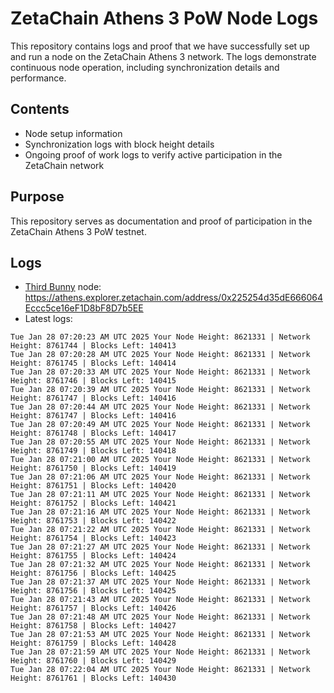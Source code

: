 # ZetaChain Athens 3 PoW Node Logs
This repository contains logs and proof that we have successfully set up and run a node on the ZetaChain Athens 3 network. The logs demonstrate continuous node operation, including synchronization details and performance.

## Contents
- Node setup information
- Synchronization logs with block height details
- Ongoing proof of work logs to verify active participation in the ZetaChain network

## Purpose
This repository serves as documentation and proof of participation in the ZetaChain Athens 3 PoW testnet.

## Logs

- [Third Bunny](https://thirdbunny.xyz/) node: https://athens.explorer.zetachain.com/address/0x225254d35dE666064Eccc5ce16eF1D8bF8D7b5EE
- Latest logs:
```
Tue Jan 28 07:20:23 AM UTC 2025 Your Node Height: 8621331 | Network Height: 8761744 | Blocks Left: 140413
Tue Jan 28 07:20:28 AM UTC 2025 Your Node Height: 8621331 | Network Height: 8761745 | Blocks Left: 140414
Tue Jan 28 07:20:33 AM UTC 2025 Your Node Height: 8621331 | Network Height: 8761746 | Blocks Left: 140415
Tue Jan 28 07:20:39 AM UTC 2025 Your Node Height: 8621331 | Network Height: 8761747 | Blocks Left: 140416
Tue Jan 28 07:20:44 AM UTC 2025 Your Node Height: 8621331 | Network Height: 8761747 | Blocks Left: 140416
Tue Jan 28 07:20:49 AM UTC 2025 Your Node Height: 8621331 | Network Height: 8761748 | Blocks Left: 140417
Tue Jan 28 07:20:55 AM UTC 2025 Your Node Height: 8621331 | Network Height: 8761749 | Blocks Left: 140418
Tue Jan 28 07:21:00 AM UTC 2025 Your Node Height: 8621331 | Network Height: 8761750 | Blocks Left: 140419
Tue Jan 28 07:21:06 AM UTC 2025 Your Node Height: 8621331 | Network Height: 8761751 | Blocks Left: 140420
Tue Jan 28 07:21:11 AM UTC 2025 Your Node Height: 8621331 | Network Height: 8761752 | Blocks Left: 140421
Tue Jan 28 07:21:16 AM UTC 2025 Your Node Height: 8621331 | Network Height: 8761753 | Blocks Left: 140422
Tue Jan 28 07:21:22 AM UTC 2025 Your Node Height: 8621331 | Network Height: 8761754 | Blocks Left: 140423
Tue Jan 28 07:21:27 AM UTC 2025 Your Node Height: 8621331 | Network Height: 8761755 | Blocks Left: 140424
Tue Jan 28 07:21:32 AM UTC 2025 Your Node Height: 8621331 | Network Height: 8761756 | Blocks Left: 140425
Tue Jan 28 07:21:37 AM UTC 2025 Your Node Height: 8621331 | Network Height: 8761756 | Blocks Left: 140425
Tue Jan 28 07:21:43 AM UTC 2025 Your Node Height: 8621331 | Network Height: 8761757 | Blocks Left: 140426
Tue Jan 28 07:21:48 AM UTC 2025 Your Node Height: 8621331 | Network Height: 8761758 | Blocks Left: 140427
Tue Jan 28 07:21:53 AM UTC 2025 Your Node Height: 8621331 | Network Height: 8761759 | Blocks Left: 140428
Tue Jan 28 07:21:59 AM UTC 2025 Your Node Height: 8621331 | Network Height: 8761760 | Blocks Left: 140429
Tue Jan 28 07:22:04 AM UTC 2025 Your Node Height: 8621331 | Network Height: 8761761 | Blocks Left: 140430
```
